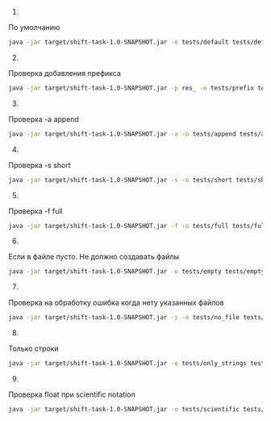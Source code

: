1.
По умолчанию
```bash
java -jar target/shift-task-1.0-SNAPSHOT.jar -o tests/default tests/default/in1.txt tests/default/in2.txt
```

2.
Проверка добавления префикса
```bash
java -jar target/shift-task-1.0-SNAPSHOT.jar -p res_ -o tests/prefix tests/prefix/in.txt
```

3.
Проверка -a append
```bash
java -jar target/shift-task-1.0-SNAPSHOT.jar -a -o tests/append tests/append/in.txt
```

4.
Проверка -s short
```bash
java -jar target/shift-task-1.0-SNAPSHOT.jar -s -o tests/short tests/short/in.txt
```

5.
Проверка -f full
```bash
java -jar target/shift-task-1.0-SNAPSHOT.jar -f -o tests/full tests/full/in.txt
```

6.
Если в файле пусто. Не должно создавать файлы
```bash
java -jar target/shift-task-1.0-SNAPSHOT.jar -o tests/empty tests/empty/in.txt
```

7.
Проверка на обработку ошибка когда нету указанных файлов
```bash
java -jar target/shift-task-1.0-SNAPSHOT.jar -s -o tests/no_file tests/no_file/in1.txt tests/no_file/in2.txt
```

8.
Только строки
```bash
java -jar target/shift-task-1.0-SNAPSHOT.jar -o tests/only_strings tests/only_strings/in.txt
```

9.
Проверка float при scientific notation
```bash
java -jar target/shift-task-1.0-SNAPSHOT.jar -o tests/scientific tests/scientific/in.txt
```
